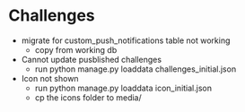 # Challenges
- migrate for custom_push_notifications table not working
  - copy from working db
- Cannot update pusblished challenges
  - run python manage.py loaddata challenges_initial.json
- Icon not shown
  - run python manage.py loaddata icon_initial.json
  - cp the icons folder to media/

